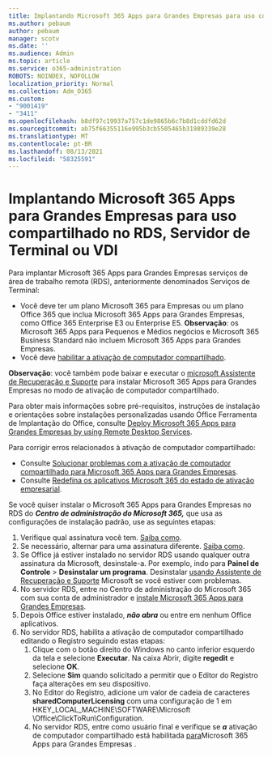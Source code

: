 ```yaml
---
title: Implantando Microsoft 365 Apps para Grandes Empresas para uso compartilhado no RDS, Servidor de Terminal ou VDI
ms.author: pebaum
author: pebaum
manager: scotv
ms.date: ''
ms.audience: Admin
ms.topic: article
ms.service: o365-administration
ROBOTS: NOINDEX, NOFOLLOW
localization_priority: Normal
ms.collection: Adm_O365
ms.custom:
- "9001419"
- "3411"
ms.openlocfilehash: b8df97c19937a757c1de9865b6c7b8d1cddfd62d
ms.sourcegitcommit: ab75f66355116e995b3cb5505465b31989339e28
ms.translationtype: MT
ms.contentlocale: pt-BR
ms.lasthandoff: 08/13/2021
ms.locfileid: "58325591"
---
```

# <a name="deploying-microsoft-365-apps-for-enterprise-for-shared-use-on-rds-terminal-server-or-vdi"></a>Implantando Microsoft 365 Apps para Grandes Empresas para uso compartilhado no RDS, Servidor de Terminal ou VDI

Para implantar Microsoft 365 Apps para Grandes Empresas serviços de área de trabalho remota (RDS), anteriormente denominados Serviços de Terminal:

- Você deve ter um plano Microsoft 365 para Empresas ou um plano Office 365 que inclua Microsoft 365 Apps para Grandes Empresas, como Office 365 Enterprise E3 ou Enterprise E5.
   **Observação**: os Microsoft 365 Apps para Pequenos e Médios negócios e Microsoft 365 Business Standard não incluem Microsoft 365 Apps para Grandes Empresas.
- Você deve [habilitar a ativação de computador compartilhado](https://docs.microsoft.com/DeployOffice/overview-shared-computer-activation).

**Observação**: você também pode baixar e executar o [microsoft Assistente de Recuperação e Suporte](https://aka.ms/SaRA_OfficeSCA_M365Portal) para instalar Microsoft 365 Apps para Grandes Empresas no modo de ativação de computador compartilhado.

Para obter mais informações sobre pré-requisitos, instruções de instalação e orientações sobre instalações personalizadas usando Office Ferramenta de Implantação do Office, consulte [Deploy Microsoft 365 Apps para Grandes Empresas by using Remote Desktop Services](https://docs.microsoft.com/DeployOffice/deploy-microsoft-365-apps-remote-desktop-services).

Para corrigir erros relacionados à ativação de computador compartilhado:

- Consulte [Solucionar problemas com a ativação de computador compartilhado para Microsoft 365 Apps para Grandes Empresas](https://docs.microsoft.com/DeployOffice/troubleshoot-shared-computer-activation).
- Consulte [Redefina os aplicativos Microsoft 365 do estado de ativação empresarial](https://go.microsoft.com/fwlink/?linkid=2109218).

Se você quiser instalar o Microsoft 365 Apps para Grandes Empresas no RDS do ***Centro de administração do Microsoft 365,*** que usa as configurações de instalação padrão, use as seguintes etapas:

1. Verifique qual assinatura você tem. [Saiba como](https://docs.microsoft.com/microsoft-365/admin/admin-overview/what-subscription-do-i-have).
2. Se necessário, alternar para uma assinatura diferente. [Saiba como](https://docs.microsoft.com/microsoft-365/commerce/subscriptions/switch-to-a-different-plan).
3. Se Office já estiver instalado no servidor RDS usando qualquer outra assinatura da Microsoft, desinstale-a. Por exemplo, indo para **Painel de Controle**  >  **Desinstalar um programa**. Desinstalar [usando Assistente de Recuperação e Suporte](https://aka.ms/SARA-OfficeUninstall-Alchemy) Microsoft se você estiver com problemas.
4. No servidor RDS, entre no Centro de administração do Microsoft 365 com sua conta de administrador e [instale Microsoft 365 Apps para Grandes Empresas](https://portal.office.com/OLS/MySoftware.aspx).
5. Depois Office estiver instalado, ***não abra*** ou entre em nenhum Office aplicativos.
6. No servidor RDS, habilita a ativação de computador compartilhado editando o Registro seguindo estas etapas:
   1. Clique com o botão direito do Windows no canto inferior esquerdo da tela e selecione **Executar**. Na caixa Abrir, digite **regedit** e selecione **OK**.
   2. Selecione **Sim** quando solicitado a permitir que o Editor do Registro faça alterações em seu dispositivo.
   3. No Editor do Registro, adicione um valor de cadeia de caracteres **sharedComputerLicensing** com uma configuração de 1 em HKEY_LOCAL_MACHINE\SOFTWARE\Microsoft \Office\ClickToRun\Configuration.
   4. No servidor RDS, entre como usuário final e verifique se ***a*** ativação de computador compartilhado está habilitada [para](https://docs.microsoft.com/DeployOffice/troubleshoot-shared-computer-activation#verify-that-activation-for-microsoft-365-apps-succeeded)Microsoft 365 Apps para Grandes Empresas .
